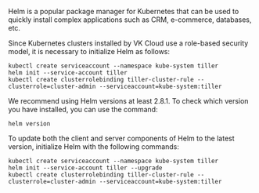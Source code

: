 Helm is a popular package manager for Kubernetes that can be used to quickly install complex applications such as CRM, e-commerce, databases, etc.

Since Kubernetes clusters installed by VK Cloud use a role-based security model, it is necessary to initialize Helm as follows:

```
kubectl create serviceaccount --namespace kube-system tiller
helm init --service-account tiller
kubectl create clusterrolebinding tiller-cluster-rule --clusterrole=cluster-admin --serviceaccount=kube-system:tiller
```

We recommend using Helm versions at least 2.8.1. To check which version you have installed, you can use the command:

```
helm version
```

To update both the client and server components of Helm to the latest version, initialize Helm with the following commands:

```
kubectl create serviceaccount --namespace kube-system tiller
helm init --service-account tiller --upgrade
kubectl create clusterrolebinding tiller-cluster-rule --clusterrole=cluster-admin --serviceaccount=kube-system:tiller
```
